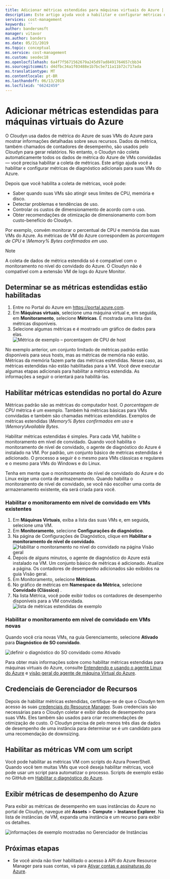 ```yaml
---
title: Adicionar métricas estendidas para máquinas virtuais do Azure | Microsoft Docs
description: Este artigo ajuda você a habilitar e configurar métricas de diagnóstico estendido para suas VMs do Azure.
services: cost-management
keywords: ''
author: bandersmsft
manager: vitavor
ms.author: banders
ms.date: 05/21/2019
ms.topic: conceptual
ms.service: cost-management
ms.custom: seodec18
ms.openlocfilehash: 6a4f7f5671562679a245d97ad8491764657cbb34
ms.sourcegitcommit: d4dfbc34a1f03488e1b7bc5e711a11b72c717ada
ms.translationtype: MT
ms.contentlocale: pt-BR
ms.lasthandoff: 06/13/2019
ms.locfileid: "66242459"
---
```

# <a name="add-extended-metrics-for-azure-virtual-machines"></a>Adicionar métricas estendidas para máquinas virtuais do Azure

O Cloudyn usa dados de métrica do Azure de suas VMs do Azure para mostrar informações detalhadas sobre seus recursos. Dados da métrica, também chamados de contadores de desempenho, são usados pelo Cloudyn para gerar relatórios. No entanto, o Cloudyn não coleta automaticamente todos os dados de métrica do Azure de VMs convidadas — você precisa habilitar a coleta de métricas. Este artigo ajuda você a habilitar e configurar métricas de diagnóstico adicionais para suas VMs do Azure.

Depois que você habilita a coleta de métricas, você pode:

- Saber quando suas VMs são atingir seus limites de CPU, memória e disco.
- Detectar problemas e tendências de uso.
- Controlar os custos de dimensionamento de acordo com o uso.
- Obter recomendações de otimização de dimensionamento com bom custo-benefício do Cloudyn.

Por exemplo, convém monitorar o percentual de CPU e memória das suas VMs do Azure. As métricas de VM do Azure correspondem às _porcentagem de CPU_ e _\Memory\% Bytes confirmados em uso_.

> [!NOTE]
> A coleta de dados de métrica estendida só é compatível com o monitoramento no nível do convidado do Azure. O Cloudyn não é compatível com a extensão VM de logs do Azure Monitor.

## <a name="determine-whether-extended-metrics-are-enabled"></a>Determinar se as métricas estendidas estão habilitadas

1. Entre no Portal do Azure em https://portal.azure.com.
2. Em **Máquinas virtuais**, selecione uma máquina virtual e, em seguida, em **Monitoramento**, selecione **Métricas**. É mostrada uma lista das métricas disponíveis.
3. Selecione algumas métricas e é mostrado um gráfico de dados para elas.  
    ![Métrica de exemplo – porcentagem de CPU de host](./media/azure-vm-extended-metrics/metric01.png)

No exemplo anterior, um conjunto limitado de métricas padrão estão disponíveis para seus hosts, mas as métricas de memória não estão. Métricas da memória fazem parte das métricas estendidas. Nesse caso, as métricas estendidas não estão habilitadas para a VM. Você deve executar algumas etapas adicionais para habilitar a métrica estendida. As informações a seguir o orientará para habilitá-las.

## <a name="enable-extended-metrics-in-the-azure-portal"></a>Habilitar métricas estendidas no portal do Azure

Métricas padrão são as métricas do computador host. O _porcentagem de CPU_ métrica é um exemplo. Também há métricas básicas para VMs convidadas e também são chamadas métricas estendidas. Exemplos de métricas estendidas _\Memory\% Bytes confirmados em uso_ e _\Memory\Available Bytes_.

Habilitar métricas estendidas é simples. Para cada VM, habilite o monitoramento em nível de convidado. Quando você habilita o monitoramento de nível de convidado, o agente de diagnóstico do Azure é instalado na VM. Por padrão, um conjunto básico de métricas estendidas é adicionado. O processo a seguir é o mesmo para VMs clássicas e regulares e o mesmo para VMs do Windows e do Linux.

Tenha em mente que o monitoramento de nível de convidado do Azure e do Linux exige uma conta de armazenamento. Quando habilita o monitoramento de nível de convidado, se você não escolher uma conta de armazenamento existente, ela será criada para você.

### <a name="enable-guest-level-monitoring-on-existing-vms"></a>Habilitar o monitoramento em nível de convidado em VMs existentes

1. Em **Máquinas Virtuais**, exiba a lista das suas VMs e, em seguida, selecione uma VM.
2. Em **Monitoramento**, selecione **Configurações de diagnóstico**.
3. Na página de Configurações de Diagnóstico, clique em **Habilitar o monitoramento de nível de convidado**.  
    ![Habilitar o monitoramento no nível do convidado na página Visão geral](./media/azure-vm-extended-metrics/enable-guest-monitoring.png)
4. Depois de alguns minutos, o agente de diagnóstico do Azure está instalado na VM. Um conjunto básico de métricas é adicionado. Atualize a página. Os contadores de desempenho adicionados são exibidos na guia Visão geral.
5. Em Monitoramento, selecione **Métricas**.
6. No gráfico de métricas em **Namespace da Métrica**, selecione **Convidado (Clássico)** .
7. Na lista Métrica, você pode exibir todos os contadores de desempenho disponíveis para a VM convidada.  
    ![lista de métricas estendidas de exemplo](./media/azure-vm-extended-metrics/extended-metrics.png)

### <a name="enable-guest-level-monitoring-on-new-vms"></a>Habilitar o monitoramento em nível de convidado em VMs novas

Quando você cria novas VMs, na guia Gerenciamento, selecione **Ativado** para **Diagnóstico de SO convidado**.

![definir o diagnóstico do SO convidado como Ativado](./media/azure-vm-extended-metrics/new-enable-diag.png)

Para obter mais informações sobre como habilitar métricas estendidas para máquinas virtuais do Azure, consulte [Entendendo e usando o agente Linux do Azure](../virtual-machines/extensions/agent-linux.md) e [visão geral do agente de máquina Virtual do Azure](../virtual-machines/extensions/agent-windows.md).

## <a name="resource-manager-credentials"></a>Credenciais de Gerenciador de Recursos

Depois de habilitar métricas estendidas, certifique-se de que o Cloudyn tem acesso às suas [credenciais do Resource Manager](activate-subs-accounts.md). Suas credenciais são necessárias para o Cloudyn coletar e exibir dados de desempenho para suas VMs. Eles também são usados para criar recomendações de otimização de custo. O Cloudyn precisa de pelo menos três dias de dados de desempenho de uma instância para determinar se é um candidato para uma recomendação de downsizing.

## <a name="enable-vm-metrics-with-a-script"></a>Habilitar as métricas VM com um script

Você pode habilitar as métricas VM com scripts do Azura PowerShell. Quando você tem muitas VMs que você deseja habilitar métricas, você pode usar um script para automatizar o processo. Scripts de exemplo estão no GitHub em [Habilitar o diagnóstico do Azure](https://github.com/Cloudyn/azure-enable-diagnostics).

## <a name="view-azure-performance-metrics"></a>Exibir métricas de desempenho do Azure

Para exibir as métricas de desempenho em suas instâncias do Azure no portal de Cloudyn, navegue até **Assets** > **Compute** > **Instance Explorer**. Na lista de instâncias de VM, expanda uma instância e um recurso para exibir os detalhes.

![informações de exemplo mostradas no Gerenciador de Instâncias](./media/azure-vm-extended-metrics/instance-explorer.png)

## <a name="next-steps"></a>Próximas etapas

- Se você ainda não tiver habilitado o acesso à API do Azure Resource Manager para suas contas, vá para [Ativar contas e assinaturas do Azure](activate-subs-accounts.md).
